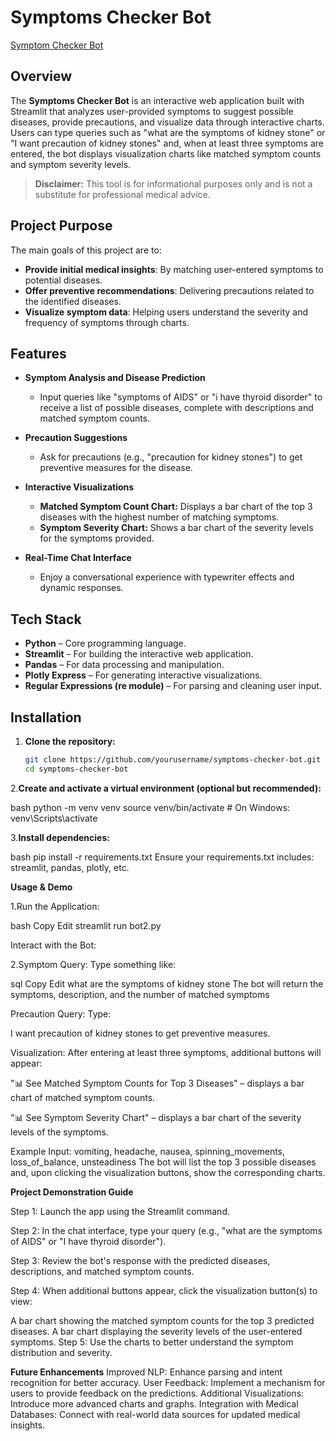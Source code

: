 # Symptoms Checker Bot

[Symptom Checker Bot](https://medtecbot-3ryovtid4tji5trsty4hte.streamlit.app/)


## Overview

The **Symptoms Checker Bot** is an interactive web application built with Streamlit that analyzes user-provided symptoms to suggest possible diseases, provide precautions, and visualize data through interactive charts. Users can type queries such as "what are the symptoms of kidney stone" or "I want precaution of kidney stones" and, when at least three symptoms are entered, the bot displays visualization charts like matched symptom counts and symptom severity levels.

> **Disclaimer:** This tool is for informational purposes only and is not a substitute for professional medical advice.

## Project Purpose

The main goals of this project are to:
- **Provide initial medical insights**: By matching user-entered symptoms to potential diseases.
- **Offer preventive recommendations**: Delivering precautions related to the identified diseases.
- **Visualize symptom data**: Helping users understand the severity and frequency of symptoms through charts.

## Features

- **Symptom Analysis and Disease Prediction**  
  - Input queries like "symptoms of AIDS" or "i have thyroid disorder" to receive a list of possible diseases, complete with descriptions and matched symptom counts.
  
- **Precaution Suggestions**  
  - Ask for precautions (e.g., "precaution for kidney stones") to get preventive measures for the disease.
  
- **Interactive Visualizations**  
  - **Matched Symptom Count Chart:** Displays a bar chart of the top 3 diseases with the highest number of matching symptoms.
  - **Symptom Severity Chart:** Shows a bar chart of the severity levels for the symptoms provided.
  
- **Real-Time Chat Interface**  
  - Enjoy a conversational experience with typewriter effects and dynamic responses.

## Tech Stack

- **Python** – Core programming language.
- **Streamlit** – For building the interactive web application.
- **Pandas** – For data processing and manipulation.
- **Plotly Express** – For generating interactive visualizations.
- **Regular Expressions (re module)** – For parsing and cleaning user input.

## Installation

1. **Clone the repository:**
   ```bash
   git clone https://github.com/yourusername/symptoms-checker-bot.git
   cd symptoms-checker-bot
   
2.**Create and activate a virtual environment (optional but recommended):**

bash
python -m venv venv
source venv/bin/activate    # On Windows: venv\Scripts\activate

3.**Install dependencies:**

bash
pip install -r requirements.txt
Ensure your requirements.txt includes: streamlit, pandas, plotly, etc.

**Usage & Demo**

1.Run the Application:

bash
Copy
Edit
streamlit run bot2.py

Interact with the Bot:

2.Symptom Query: Type something like:

sql
Copy
Edit
what are the symptoms of kidney stone
The bot will return the symptoms, description, and the number of matched symptoms

Precaution Query: Type:

I want precaution of kidney stones
to get preventive measures.

Visualization: After entering at least three symptoms, additional buttons will appear:

"📊 See Matched Symptom Counts for Top 3 Diseases" – displays a bar chart of matched symptom counts.

"📊 See Symptom Severity Chart" – displays a bar chart of the severity levels of the symptoms.

Example Input:
vomiting, headache, nausea, spinning_movements, loss_of_balance, unsteadiness
The bot will list the top 3 possible diseases and, upon clicking the visualization buttons, show the corresponding charts.


**Project Demonstration Guide**

Step 1: Launch the app using the Streamlit command.

Step 2: In the chat interface, type your query (e.g., "what are the symptoms of AIDS" or "I have thyroid disorder").

Step 3: Review the bot's response with the predicted diseases, descriptions, and matched symptom counts.

Step 4: When additional buttons appear, click the visualization button(s) to view:

A bar chart showing the matched symptom counts for the top 3 predicted diseases.
A bar chart displaying the severity levels of the user-entered symptoms.
Step 5: Use the charts to better understand the symptom distribution and severity.

**Future Enhancements**
Improved NLP: Enhance parsing and intent recognition for better accuracy.
User Feedback: Implement a mechanism for users to provide feedback on the predictions.
Additional Visualizations: Introduce more advanced charts and graphs.
Integration with Medical Databases: Connect with real-world data sources for updated medical insights.
